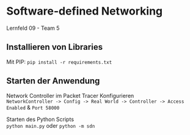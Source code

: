 # Software-defined Networking
Lernfeld 09 - Team 5

## Installieren von Libraries
Mit PIP: `pip install -r requirements.txt`

## Starten der Anwendung
Network Controller im Packet Tracer Konfigurieren  
`NetworkController -> Config -> Real World -> Controller -> Access Enabled` & `Port 58000`

Starten des Python Scripts  
`python main.py` oder `python -m sdn`
